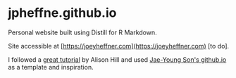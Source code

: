 # jpheffne.github.io

Personal website built using Distill for R Markdown.

Site accessible at [https://joeyheffner.com](https://joeyheffner.com) [to do].

I followed a [great tutorial](https://alison.rbind.io/blog/2020-12-postcards-distill/) by Alison Hill and used [Jae-Young Son's github.io](https://github.com/psychNerdJae/psychnerdjae.github.io) as a template and inspiration.

